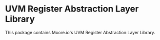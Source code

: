 # UVM Register Abstraction Layer Library
This package contains Moore.io's UVM Register Abstraction Layer Library.
